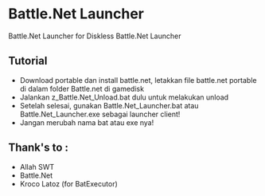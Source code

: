 # Battle.Net Launcher
Battle.Net Launcher for Diskless
Battle.Net Launcher

## Tutorial
- Download portable dan install battle.net, letakkan file battle.net portable di dalam folder Battle.net di gamedisk
- Jalankan z_Battle.Net_Unload.bat dulu untuk melakukan unload
- Setelah selesai, gunakan Battle.Net_Launcher.bat atau Battle.Net_Launcher.exe sebagai launcher client!
- Jangan merubah nama bat atau exe nya!

## Thank's to :
- Allah SWT
- Battle.Net
- Kroco Latoz (for BatExecutor)
